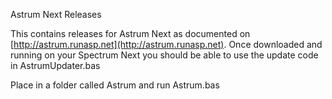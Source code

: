 Astrum Next Releases

This contains releases for Astrum Next as documented on [http://astrum.runasp.net](http://astrum.runasp.net). 
Once downloaded and running on your Spectrum Next you should be able to use the update code in AstrumUpdater.bas

Place in a folder called Astrum and run Astrum.bas
